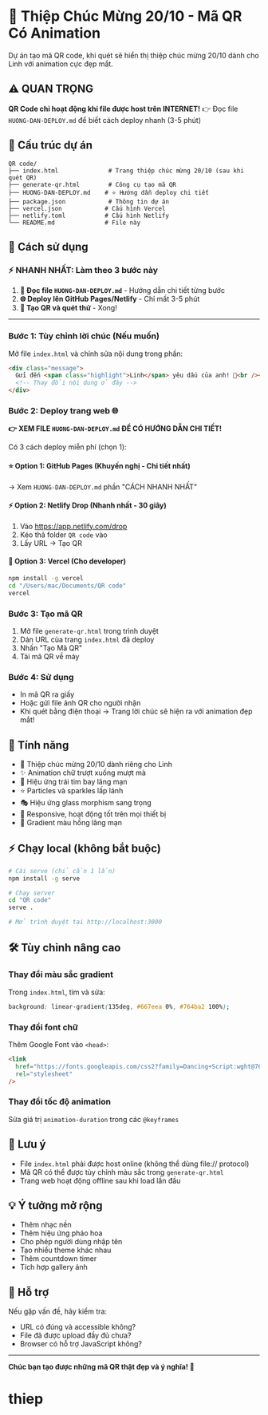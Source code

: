 # 💐 Thiệp Chúc Mừng 20/10 - Mã QR Có Animation

Dự án tạo mã QR code, khi quét sẽ hiển thị thiệp chúc mừng 20/10 dành cho Linh với animation cực đẹp mắt.

## ⚠️ QUAN TRỌNG

**QR Code chỉ hoạt động khi file được host trên INTERNET!**
👉 Đọc file `HUONG-DAN-DEPLOY.md` để biết cách deploy nhanh (3-5 phút)

## 📁 Cấu trúc dự án

```
QR code/
├── index.html              # Trang thiệp chúc mừng 20/10 (sau khi quét QR)
├── generate-qr.html        # Công cụ tạo mã QR
├── HUONG-DAN-DEPLOY.md    # ⭐ Hướng dẫn deploy chi tiết
├── package.json            # Thông tin dự án
├── vercel.json            # Cấu hình Vercel
├── netlify.toml           # Cấu hình Netlify
└── README.md              # File này
```

## 🚀 Cách sử dụng

### ⚡ NHANH NHẤT: Làm theo 3 bước này

1. **📖 Đọc file `HUONG-DAN-DEPLOY.md`** - Hướng dẫn chi tiết từng bước
2. **🌐 Deploy lên GitHub Pages/Netlify** - Chỉ mất 3-5 phút
3. **📱 Tạo QR và quét thử** - Xong!

---

### Bước 1: Tùy chỉnh lời chúc (Nếu muốn)

Mở file `index.html` và chỉnh sửa nội dung trong phần:

```html
<div class="message">
  Gửi đến <span class="highlight">Linh</span> yêu dấu của anh! 🌹<br /><br />
  <!-- Thay đổi nội dung ở đây -->
</div>
```

### Bước 2: Deploy trang web 🌐

**👉 XEM FILE `HUONG-DAN-DEPLOY.md` ĐỂ CÓ HƯỚNG DẪN CHI TIẾT!**

Có 3 cách deploy miễn phí (chọn 1):

#### ⭐ Option 1: GitHub Pages (Khuyến nghị - Chi tiết nhất)

→ Xem `HUONG-DAN-DEPLOY.md` phần "CÁCH NHANH NHẤT"

#### ⚡ Option 2: Netlify Drop (Nhanh nhất - 30 giây)

1. Vào https://app.netlify.com/drop
2. Kéo thả folder `QR code` vào
3. Lấy URL → Tạo QR

#### 🚀 Option 3: Vercel (Cho developer)

```bash
npm install -g vercel
cd "/Users/mac/Documents/QR code"
vercel
```

### Bước 3: Tạo mã QR

1. Mở file `generate-qr.html` trong trình duyệt
2. Dán URL của trang `index.html` đã deploy
3. Nhấn "Tạo Mã QR"
4. Tải mã QR về máy

### Bước 4: Sử dụng

- In mã QR ra giấy
- Hoặc gửi file ảnh QR cho người nhận
- Khi quét bằng điện thoại → Trang lời chúc sẽ hiện ra với animation đẹp mắt!

## 🎨 Tính năng

- 💐 Thiệp chúc mừng 20/10 dành riêng cho Linh
- ✨ Animation chữ trượt xuống mượt mà
- 💖 Hiệu ứng trái tim bay lãng mạn
- ⭐ Particles và sparkles lấp lánh
- 🎭 Hiệu ứng glass morphism sang trọng
- 📱 Responsive, hoạt động tốt trên mọi thiết bị
- 🌸 Gradient màu hồng lãng mạn

## ⚡ Chạy local (không bắt buộc)

```bash
# Cài serve (chỉ cần 1 lần)
npm install -g serve

# Chạy server
cd "QR code"
serve .

# Mở trình duyệt tại http://localhost:3000
```

## 🛠️ Tùy chỉnh nâng cao

### Thay đổi màu sắc gradient

Trong `index.html`, tìm và sửa:

```css
background: linear-gradient(135deg, #667eea 0%, #764ba2 100%);
```

### Thay đổi font chữ

Thêm Google Font vào `<head>`:

```html
<link
  href="https://fonts.googleapis.com/css2?family=Dancing+Script:wght@700&display=swap"
  rel="stylesheet"
/>
```

### Thay đổi tốc độ animation

Sửa giá trị `animation-duration` trong các `@keyframes`

## 📝 Lưu ý

- File `index.html` phải được host online (không thể dùng file:// protocol)
- Mã QR có thể được tùy chỉnh màu sắc trong `generate-qr.html`
- Trang web hoạt động offline sau khi load lần đầu

## 💡 Ý tưởng mở rộng

- Thêm nhạc nền
- Thêm hiệu ứng pháo hoa
- Cho phép người dùng nhập tên
- Tạo nhiều theme khác nhau
- Thêm countdown timer
- Tích hợp gallery ảnh

## 🤝 Hỗ trợ

Nếu gặp vấn đề, hãy kiểm tra:

- URL có đúng và accessible không?
- File đã được upload đầy đủ chưa?
- Browser có hỗ trợ JavaScript không?

---

**Chúc bạn tạo được những mã QR thật đẹp và ý nghĩa! 🎊**
# thiep
